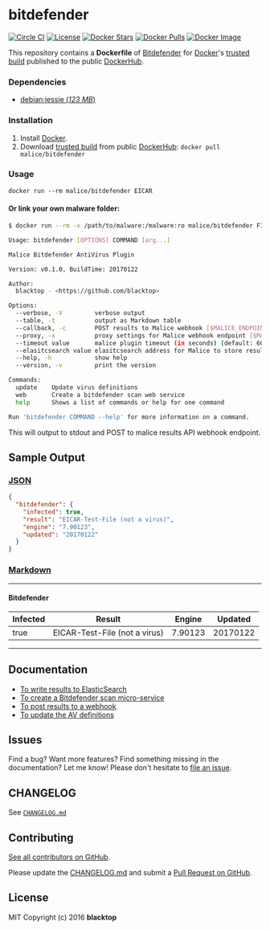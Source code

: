 # bitdefender

[![Circle CI](https://circleci.com/gh/malice-plugins/bitdefender.png?style=shield)](https://circleci.com/gh/malice-plugins/bitdefender)
[![License](http://img.shields.io/:license-mit-blue.svg)](http://doge.mit-license.org)
[![Docker Stars](https://img.shields.io/docker/stars/malice/bitdefender.svg)](https://hub.docker.com/r/malice/bitdefender/)
[![Docker Pulls](https://img.shields.io/docker/pulls/malice/bitdefender.svg)](https://hub.docker.com/r/malice/bitdefender/)
[![Docker Image](https://img.shields.io/badge/docker%20image-582MB-blue.svg)](https://hub.docker.com/r/malice/bitdefender/)

This repository contains a **Dockerfile** of [Bitdefender](http://www.bitdefender.com/business/antivirus-for-unices.html) for [Docker](https://www.docker.io/)'s [trusted build](https://hub.docker.com/r/malice/bitdefender/) published to the public [DockerHub](https://hub.docker.com).

### Dependencies

- [debian:jessie (_123 MB_\)](https://hub.docker.com/_/debian/)

### Installation

1.  Install [Docker](https://www.docker.io/).
2.  Download [trusted build](https://hub.docker.com/r/malice/bitdefender/) from public [DockerHub](https://hub.docker.com): `docker pull malice/bitdefender`

### Usage

```
docker run --rm malice/bitdefender EICAR
```

#### Or link your own malware folder:

```bash
$ docker run --rm -v /path/to/malware:/malware:ro malice/bitdefender FILE

Usage: bitdefender [OPTIONS] COMMAND [arg...]

Malice Bitdefender AntiVirus Plugin

Version: v0.1.0, BuildTime: 20170122

Author:
  blacktop - <https://github.com/blacktop>

Options:
  --verbose, -V         verbose output
  --table, -t	        output as Markdown table
  --callback, -c	    POST results to Malice webhook [$MALICE_ENDPOINT]
  --proxy, -x	        proxy settings for Malice webhook endpoint [$MALICE_PROXY]
  --timeout value       malice plugin timeout (in seconds) (default: 60) [$MALICE_TIMEOUT]
  --elasitcsearch value elasitcsearch address for Malice to store results [$MALICE_ELASTICSEARCH]
  --help, -h	        show help
  --version, -v	        print the version

Commands:
  update	Update virus definitions
  web       Create a bitdefender scan web service
  help		Shows a list of commands or help for one command

Run 'bitdefender COMMAND --help' for more information on a command.
```

This will output to stdout and POST to malice results API webhook endpoint.

## Sample Output

### [JSON](https://github.com/malice-plugins/bitdefender/blob/master/docs/results.json)

```json
{
  "bitdefender": {
    "infected": true,
    "result": "EICAR-Test-File (not a virus)",
    "engine": "7.90123",
    "updated": "20170122"
  }
}
```

### [Markdown](https://github.com/malice-plugins/bitdefender/blob/master/docs/SAMPLE.md)

---

#### Bitdefender

| Infected | Result                        | Engine  | Updated  |
| -------- | ----------------------------- | ------- | -------- |
| true     | EICAR-Test-File (not a virus) | 7.90123 | 20170122 |

---

## Documentation

- [To write results to ElasticSearch](https://github.com/malice-plugins/bitdefender/blob/master/docs/elasticsearch.md)
- [To create a Bitdefender scan micro-service](https://github.com/malice-plugins/bitdefender/blob/master/docs/web.md)
- [To post results to a webhook](https://github.com/malice-plugins/bitdefender/blob/master/docs/callback.md)
- [To update the AV definitions](https://github.com/malice-plugins/bitdefender/blob/master/docs/update.md)

## Issues

Find a bug? Want more features? Find something missing in the documentation? Let me know! Please don't hesitate to [file an issue](https://github.com/malice-plugins/bitdefender/issues/new).

## CHANGELOG

See [`CHANGELOG.md`](https://github.com/malice-plugins/bitdefender/blob/master/CHANGELOG.md)

## Contributing

[See all contributors on GitHub](https://github.com/malice-plugins/bitdefender/graphs/contributors).

Please update the [CHANGELOG.md](https://github.com/malice-plugins/bitdefender/blob/master/CHANGELOG.md) and submit a [Pull Request on GitHub](https://help.github.com/articles/using-pull-requests/).

## License

MIT Copyright (c) 2016 **blacktop**
